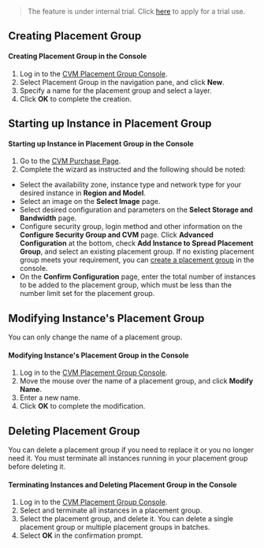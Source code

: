 > The feature is under internal trial. Click [here](https://cloud.tencent.com/act/apply/PlacementSet) to apply for a trial use.

## Creating Placement Group

#### Creating Placement Group in the Console
1. Log in to the [CVM Placement Group Console](https://console.cloud.tencent.com/cvm/ps). 
2. Select Placement Group in the navigation pane, and click **New**.
3. Specify a name for the placement group and select a layer.
4. Click **OK** to complete the creation.

## Starting up Instance in Placement Group
#### Starting up Instance in Placement Group in the Console
1. Go to the [CVM Purchase Page](https://buy.cloud.tencent.com/?tab=custom&step=1).
2. Complete the wizard as instructed and the following should be noted:
 - Select the availability zone, instance type and network type for your desired instance in **Region and Model**.
 - Select an image on the **Select Image** page.
 - Select desired configuration and parameters on the **Select Storage and Bandwidth** page.
 - Configure security group, login method and other information on the **Configure Security Group and CVM** page. Click **Advanced Configuration** at the bottom, check **Add Instance to Spread Placement Group**, and select an existing placement group. If no existing placement group meets your requirement, you can [create a placement group](https://console.cloud.tencent.com/cvm/ps?regionId=1) in the console.
 - On the **Confirm Configuration** page, enter the total number of instances to be added to the placement group, which must be less than the number limit set for the placement group.

## Modifying Instance's Placement Group
You can only change the name of a placement group.
#### Modifying Instance's Placement Group in the Console
1. Log in to the [CVM Placement Group Console](https://console.cloud.tencent.com/cvm/ps). 
2. Move the mouse over the name of a placement group, and click **Modify Name**.
3. Enter a new name.
4. Click **OK** to complete the modification.

## Deleting Placement Group
You can delete a placement group if you need to replace it or you no longer need it. You must terminate all instances running in your placement group before deleting it.

#### Terminating Instances and Deleting Placement Group in the Console
1. Log in to the [CVM Placement Group Console](https://console.cloud.tencent.com/cvm/ps).
2. Select and terminate all instances in a placement group.
3. Select the placement group, and delete it. You can delete a single placement group or multiple placement groups in batches.
4. Select **OK** in the confirmation prompt.


